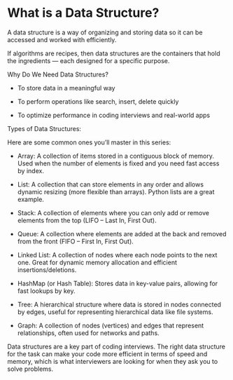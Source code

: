 
# What is a Data Structure?

A data structure is a way of organizing and storing data so it can be accessed and worked with efficiently.

If algorithms are recipes, then data structures are the containers that hold the ingredients — each designed for a specific purpose.


Why Do We Need Data Structures?

- To store data in a meaningful way

- To perform operations like search, insert, delete quickly

- To optimize performance in coding interviews and real-world apps

Types of Data Structures:

Here are some common ones you’ll master in this series:

- Array: A collection of items stored in a contiguous block of memory. Used when the number of elements is fixed and you need fast access by index.

- List: A collection that can store elements in any order and allows dynamic resizing (more flexible than arrays). Python lists are a great example.

- Stack: A collection of elements where you can only add or remove elements from the top (LIFO – Last In, First Out).

- Queue: A collection where elements are added at the back and removed from the front (FIFO – First In, First Out).

- Linked List: A collection of nodes where each node points to the next one. Great for dynamic memory allocation and efficient insertions/deletions.

- HashMap (or Hash Table): Stores data in key-value pairs, allowing for fast lookups by key.

- Tree: A hierarchical structure where data is stored in nodes connected by edges, useful for representing hierarchical data like file systems.

- Graph: A collection of nodes (vertices) and edges that represent relationships, often used for networks and paths.


Data structures are a key part of coding interviews. The right data structure for the task can make your code more efficient in terms of speed and memory, which is what interviewers are looking for when they ask you to solve problems.
